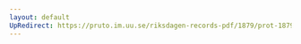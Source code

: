 ```yaml
---
layout: default
UpRedirect: https://pruto.im.uu.se/riksdagen-records-pdf/1879/prot-1879--fk--013.pdf
---
```

